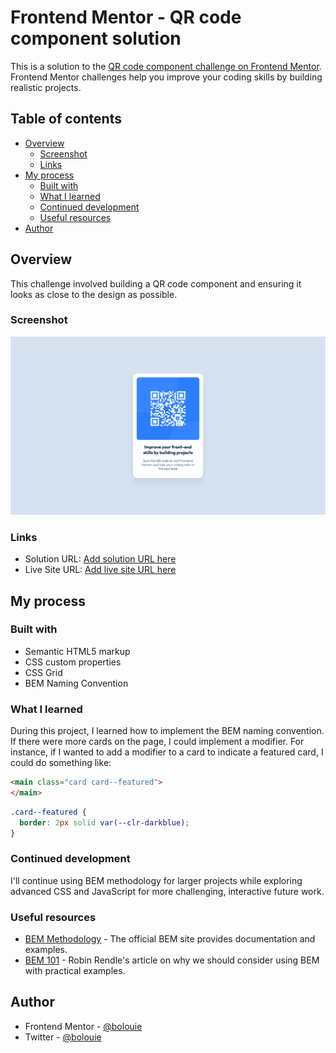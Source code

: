 # Frontend Mentor - QR code component solution

This is a solution to the [QR code component challenge on Frontend Mentor](https://www.frontendmentor.io/challenges/qr-code-component-iux_sIO_H). Frontend Mentor challenges help you improve your coding skills by building realistic projects.

## Table of contents

- [Overview](#overview)
  - [Screenshot](#screenshot)
  - [Links](#links)
- [My process](#my-process)
  - [Built with](#built-with)
  - [What I learned](#what-i-learned)
  - [Continued development](#continued-development)
  - [Useful resources](#useful-resources)
- [Author](#author)

## Overview

This challenge involved building a QR code component and ensuring it looks as close to the design as possible.

### Screenshot

![QR Code Component Screenshot](./images/screenshot-qr-final.png)

### Links

- Solution URL: [Add solution URL here](https://your-solution-url.com)
- Live Site URL: [Add live site URL here](https://your-live-site-url.com)

## My process

### Built with

- Semantic HTML5 markup
- CSS custom properties
- CSS Grid
- BEM Naming Convention

### What I learned

During this project, I learned how to implement the BEM naming convention. If there were more cards on the page, I could implement a modifier. For instance, if I wanted to add a modifier to a card to indicate a featured card, I could do something like:

```html
<main class="card card--featured">
</main>
```
```css
.card--featured {
  border: 2px solid var(--clr-darkblue);
}
```

### Continued development

I'll continue using BEM methodology for larger projects while exploring advanced CSS and JavaScript for more challenging, interactive future work.

### Useful resources

- [BEM Methodology](https://en.bem.info/methodology/) - The official BEM site provides documentation and examples.
- [BEM 101](https://css-tricks.com/bem-101/) - Robin Rendle's article on why we should consider using BEM with practical examples.

## Author

- Frontend Mentor - [@bolouie](https://www.frontendmentor.io/profile/bolouie)
- Twitter - [@bolouie](https://www.twitter.com/bo_louie)


